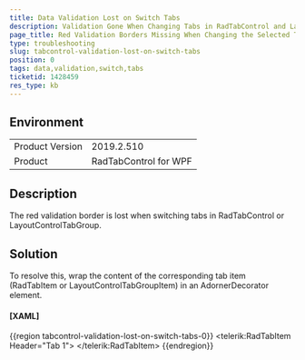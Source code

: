 ```yaml
---
title: Data Validation Lost on Switch Tabs 
description: Validation Gone When Changing Tabs in RadTabControl and LayoutControl
page_title: Red Validation Borders Missing When Changing the Selected Tab of RadTabControl or LayoutControlTabGroup.
type: troubleshooting
slug: tabcontrol-validation-lost-on-switch-tabs
position: 0
tags: data,validation,switch,tabs
ticketid: 1428459
res_type: kb
---
```


## Environment
<table>
	<tbody>
		<tr>
			<td>Product Version</td>
			<td>2019.2.510</td>
		</tr>
		<tr>
			<td>Product</td>
			<td>RadTabControl for WPF</td>
		</tr>
	</tbody>
</table>

## Description

The red validation border is lost when switching tabs in RadTabControl or LayoutControlTabGroup.

## Solution

To resolve this, wrap the content of the corresponding tab item (RadTabItem or LayoutControlTabGroupItem) in an AdornerDecorator element.

#### __[XAML]__
{{region tabcontrol-validation-lost-on-switch-tabs-0}}
	<telerik:RadTabItem Header="Tab 1">
	   <AdornerDecorator>
			<TextBox />
	   </AdornerDecorator>
	</telerik:RadTabItem>
{{endregion}}
